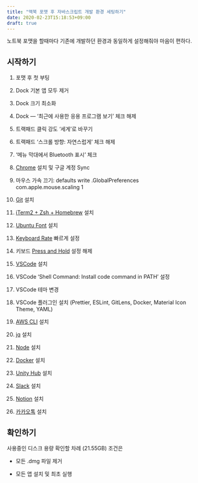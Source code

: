 ```yaml
---
title: "맥북 포맷 후 자바스크립트 개발 환경 세팅하기"
date: 2020-02-23T15:18:53+09:00
draft: true
---
```


노트북 포맷을 할때마다 기존에 개발하던 환경과 동일하게 설정해줘야 마음이 편하다.

## 시작하기

1. 포맷 후 첫 부팅

1. Dock 기본 앱 모두 제거

1. Dock 크기 최소화

1. Dock — ‘최근에 사용한 응용 프로그램 보기’ 체크 해제

1. 트랙패드 클릭 강도 ‘세게’로 바꾸기

1. 트랙패드 ‘스크롤 방향: 자연스럽게’ 체크 해제

1. ‘메뉴 막대에서 Bluetooth 표시’ 체크

1. [Chrome](https://www.google.com/chrome/) 설치 및 구글 계정 Sync

1. 마우스 가속 끄기: defaults write .GlobalPreferences com.apple.mouse.scaling 1

1. [Git](https://git-scm.com/) 설치

1. [iTerm2 + Zsh + Homebrew](https://beomi.github.io/2017/07/07/Beautify-ZSH/) 설치

1. [Ubuntu Font](https://design.ubuntu.com/font/) 설치

1. [Keyboard Rate](https://ksearch.wordpress.com/2017/06/20/increase-the-key-repeat-rate-in-os-x-sierra/) 빠르게 설정

1. 키보드 [Press and Hold](https://apple.stackexchange.com/questions/31947/how-to-disable-accentuated-char-suggestion-on-long-click-on-mac) 설정 해제

1. [VSCode](https://code.visualstudio.com/) 설치

1. VSCode ‘Shell Command: Install code command in PATH’ 설정

1. VSCode 테마 변경

1. VSCode 플러그인 설치 (Prettier, ESLint, GitLens, Docker, Material Icon Theme, YAML)

1. [AWS CLI](https://docs.aws.amazon.com/ko_kr/cli/latest/userguide/install-macos.html) 설치

1. [jq](https://stedolan.github.io/jq/download/) 설치

1. [Node](https://nodejs.org/ko/) 설치

1. [Docker](https://hub.docker.com/editions/community/docker-ce-desktop-mac) 설치

1. [Unity Hub](https://unity3d.com/kr/get-unity/download) 설치

1. [Slack](https://slack.com/intl/en-kr/downloads/mac) 설치

1. [Notion](https://www.notion.so/desktop) 설치

1. [카카오톡](https://www.kakaocorp.com/service/KakaoTalk) 설치

## 확인하기

사용중인 디스크 용량 확인할 차례 (21.55GB) 조건은

* 모든 .dmg 파일 제거

* 모든 앱 설치 및 최초 실행
